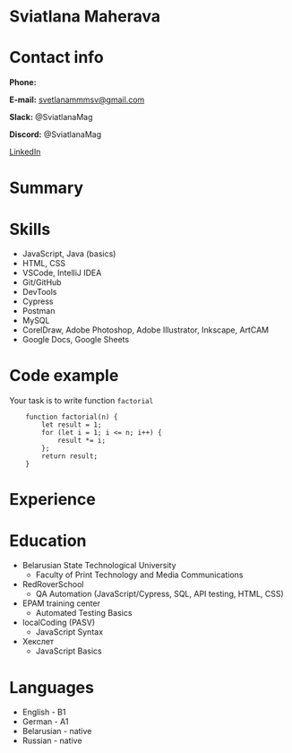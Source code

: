# Sviatlana Maherava

# Contact info
  **Phone:**

  **E-mail:** svetlanammmsv@gmail.com

  **Slack:** @SviatlanaMag

  **Discord:** @SviatlanaMag

  [LinkedIn]()

# Summary



# Skills
- JavaScript, Java (basics)
- HTML, CSS
- VSCode, IntelliJ IDEA
- Git/GitHub
- DevTools
- Cypress
- Postman
- MySQL
- CorelDraw, Adobe Photoshop, Adobe Illustrator, Inkscape, ArtCAM
- Google Docs, Google Sheets

# Code example
Your task is to write function `factorial`
```
    function factorial(n) {
        let result = 1;
        for (let i = 1; i <= n; i++) {
            result *= i;
        };
        return result;
    }
```

# Experience



# Education
- Belarusian State Technological University
  - Faculty of Print Technology and Media Communications
- RedRoverSchool
  - QA Automation (JavaScript/Cypress, SQL, API testing, HTML, CSS)
- EPAM training center
  - Automated Testing Basics
- localCoding (PASV)
  - JavaScript Syntax
- Хекслет
  - JavaScript Basics

# Languages
- English - B1
- German - A1
- Belarusian - native
- Russian - native